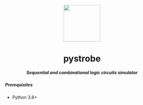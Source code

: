 <p align="center">
  <img src="https://github.com/wysockipiotr/pystrobe/blob/assets/assets/icon.png" width=120> 
</p>
<h1 align="center">pystrobe</h1>
<h5 align="center">Sequential and combinational logic circuits simulator</h5>

##### Prerequisites
- Python 3.8+
